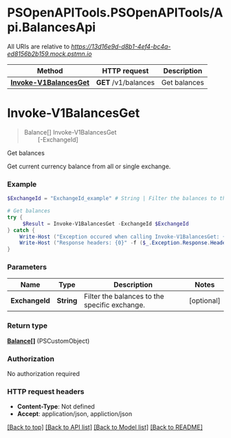 # PSOpenAPITools.PSOpenAPITools/Api.BalancesApi

All URIs are relative to *https://13d16e9d-d8b1-4ef4-bc4a-ed8156b2b159.mock.pstmn.io*

Method | HTTP request | Description
------------- | ------------- | -------------
[**Invoke-V1BalancesGet**](BalancesApi.md#Invoke-V1BalancesGet) | **GET** /v1/balances | Get balances


<a name="Invoke-V1BalancesGet"></a>
# **Invoke-V1BalancesGet**
> Balance[] Invoke-V1BalancesGet<br>
> &nbsp;&nbsp;&nbsp;&nbsp;&nbsp;&nbsp;&nbsp;&nbsp;[-ExchangeId] <String><br>

Get balances

Get current currency balance from all or single exchange.

### Example
```powershell
$ExchangeId = "ExchangeId_example" # String | Filter the balances to the specific exchange. (optional)

# Get balances
try {
     $Result = Invoke-V1BalancesGet -ExchangeId $ExchangeId
} catch {
    Write-Host ("Exception occured when calling Invoke-V1BalancesGet: {0}" -f ($_.ErrorDetails | ConvertFrom-Json))
    Write-Host ("Response headers: {0}" -f ($_.Exception.Response.Headers | ConvertTo-Json))
}
```

### Parameters

Name | Type | Description  | Notes
------------- | ------------- | ------------- | -------------
 **ExchangeId** | **String**| Filter the balances to the specific exchange. | [optional] 

### Return type

[**Balance[]**](Balance.md) (PSCustomObject)

### Authorization

No authorization required

### HTTP request headers

 - **Content-Type**: Not defined
 - **Accept**: application/json, appliction/json

[[Back to top]](#) [[Back to API list]](../README.md#documentation-for-api-endpoints) [[Back to Model list]](../README.md#documentation-for-models) [[Back to README]](../README.md)

